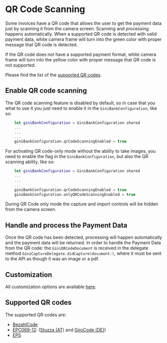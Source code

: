 QR Code Scanning
=============================

Some invoices have a QR code that allows the user to get the payment data just by scanning it from the camera screen.
Scanning and processing happens automatically. 
When a supported QR code is detected with valid payment data, white camera frame will turn into the green color with proper message that QR code is detected.

If the QR code does not have a supported payment format, white camera frame will turn into the yellow color with proper message that QR code is not supported.

Please find the list of the [supported QR codes](#supported-qr-codes).

Enable QR code scanning
------------------------

The QR code scanning feature is disabled by default, so in case that you what to use it you just need to enable it in the `GiniBankConfiguration`, like so:
```swift
    let giniBankConfiguration = GiniBankConfiguration.shared
    ...
    ...
    ...		
    giniBankConfiguration.qrCodeScanningEnabled = true
```

For activating QR code-only mode without the ability to take images, you need to enable the flag in the `GiniBankConfiguration`, but also the QR scanning ability, like so: 
```swift
    let giniBankConfiguration = GiniBankConfiguration.shared
    ...
    ...
    ...        
    giniBankConfiguration.qrCodeScanningEnabled = true
    giniBankConfiguration.onlyQRCodeScanningEnabled = true
```
During QR Code only mode the capture and import controls will be hidden from the camera screen.

Handle and process the Payment Data
------------------------------------

Once the QR code has been detected, processing will happen automatically and the payment data will be returned. In order to handle the Payment Data from the QR code: the `GiniQRCodeDocument` is received in the delegate method `GiniCaptureDelegate.didCapture(document:)`, where it must be sent to the API as though it was an image or a pdf.

Customization
----------------------

All customization options are available [here](https://developer.gini.net/gini-mobile-ios/GiniBankSDK/3.1.3/customization-guide.html#camera).

Supported QR codes
----------------------

The supported QR codes are:
- [BezahlCode](http://www.bezahlcode.de)
- [EPC069-12](https://www.europeanpaymentscouncil.eu/document-library/guidance-documents/quick-response-code-guidelines-enable-data-capture-initiation): ([Stuzza (AT)](https://www.stuzza.at/de/zahlungsverkehr/qr-code.html) and [GiroCode (DE)](https://www.girocode.de/rechnungsempfaenger/))
- [EPS](https://eservice.stuzza.at/de/eps-ueberweisung-dokumentation/category/5-dokumentation.html)
